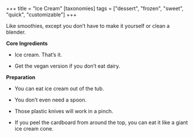 +++
title = "Ice Cream"
[taxonomies]
tags = ["dessert", "frozen", "sweet", "quick", "customizable"]
+++

Like smoothies, except you don’t have to make it yourself or clean a blender.

**Core Ingredients**
- Ice cream. That’s it.

- Get the vegan version if you don’t eat dairy.

**Preparation**
- You can eat ice cream out of the tub.

- You don’t even need a spoon.

- Those plastic knives will work in a pinch.

- If you peel the cardboard from around the top, you can eat it like a giant
ice cream cone.
